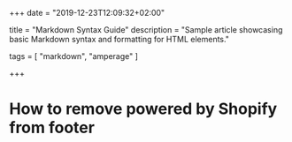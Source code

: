 +++
date = "2019-12-23T12:09:32+02:00"

title = "Markdown Syntax Guide"
description = "Sample article showcasing basic Markdown syntax and formatting for HTML elements."

tags = [
    "markdown",
    "amperage"
]

+++

# How to remove powered by Shopify from footer
